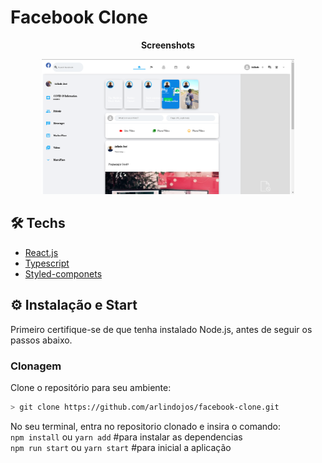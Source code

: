 # Facebook Clone

<p align="center"><b>Screenshots</b></p>
<p align="center">
  <img src="https://github.com/arlindojos/facebook-clone/blob/master/src/assets/images/screen.PNG" width="80%" />
</p>

## 🛠 Techs
 - [React.js](https://pt-br.reactjs.org/)
 - [Typescript](https://www.typescriptlang.org/)
 - [Styled-componets](https://github.com/styled-components/styled-components) 
 
 
## ⚙ Instalação e Start
Primeiro certifique-se de que tenha instalado Node.js, antes de seguir os passos abaixo.

### Clonagem
Clone o repositório para seu ambiente:

```bash
> git clone https://github.com/arlindojos/facebook-clone.git
```

No seu terminal, entra no repositorio clonado e insira o comando: 
<br />`npm install`  ou `yarn add` #para instalar as dependencias
<br />`npm run start`  ou `yarn start`  #para inicial a aplicação
